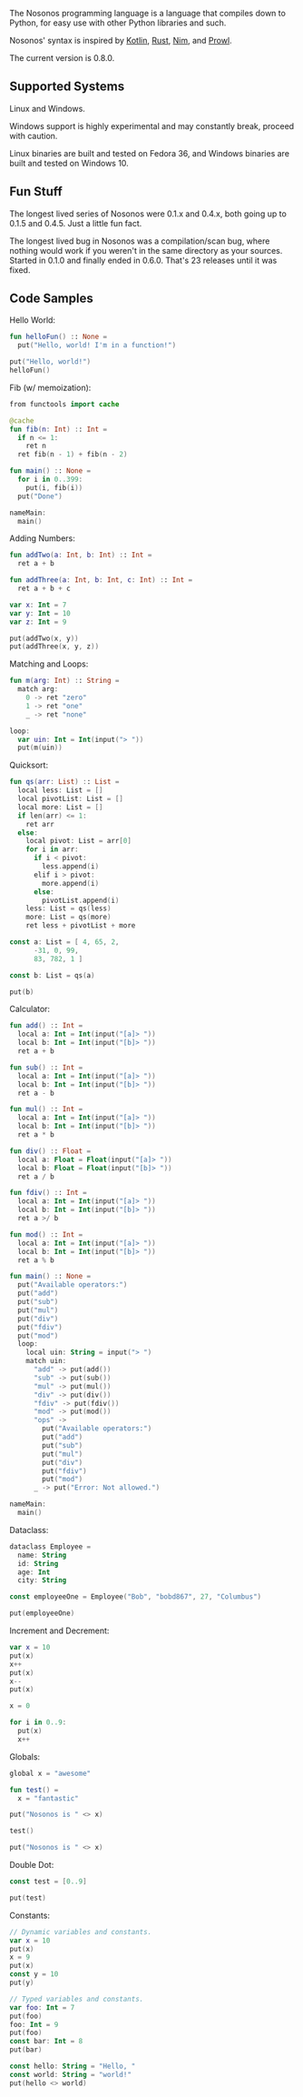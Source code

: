 The Nosonos programming language is a language that compiles down to Python, for easy use with other Python libraries and such.

Nosonos' syntax is inspired by [Kotlin](https://kotlinlang.org), [Rust](https://www.rust-lang.org), [Nim](https://nim-lang.org), and [Prowl](https://github.com/UberPyro/prowl).

The current version is 0.8.0.

## Supported Systems
Linux and Windows.

Windows support is highly experimental and may constantly break, proceed with caution.

Linux binaries are built and tested on Fedora 36, and Windows binaries are built and tested on Windows 10.

## Fun Stuff
The longest lived series of Nosonos were 0.1.x and 0.4.x, both going up to 0.1.5 and 0.4.5. Just a little fun fact.

The longest lived bug in Nosonos was a compilation/scan bug, where nothing would work if you weren't in the same directory as your sources. Started in 0.1.0 and finally ended in 0.6.0. That's 23 releases until it was fixed.

## Code Samples
Hello World:
```kotlin
fun helloFun() :: None =
  put("Hello, world! I'm in a function!")

put("Hello, world!")
helloFun()
```

Fib (w/ memoization):
```kotlin
from functools import cache

@cache
fun fib(n: Int) :: Int =
  if n <= 1:
    ret n
  ret fib(n - 1) + fib(n - 2)

fun main() :: None =
  for i in 0..399:
    put(i, fib(i))
  put("Done")

nameMain:
  main()
```

Adding Numbers:
```kotlin
fun addTwo(a: Int, b: Int) :: Int =
  ret a + b

fun addThree(a: Int, b: Int, c: Int) :: Int =
  ret a + b + c

var x: Int = 7
var y: Int = 10
var z: Int = 9

put(addTwo(x, y))
put(addThree(x, y, z))
```

Matching and Loops:
```kotlin
fun m(arg: Int) :: String =
  match arg:
    0 -> ret "zero"
    1 -> ret "one"
    _ -> ret "none"

loop:
  var uin: Int = Int(input("> "))
  put(m(uin))
```

Quicksort:
```kotlin
fun qs(arr: List) :: List =
  local less: List = []
  local pivotList: List = []
  local more: List = []
  if len(arr) <= 1:
    ret arr
  else:
    local pivot: List = arr[0]
    for i in arr:
      if i < pivot:
        less.append(i)
      elif i > pivot:
        more.append(i)
      else:
        pivotList.append(i)
    less: List = qs(less)
    more: List = qs(more)
    ret less + pivotList + more

const a: List = [ 4, 65, 2,
      -31, 0, 99,
      83, 782, 1 ]

const b: List = qs(a)

put(b)
```

Calculator:
```kotlin
fun add() :: Int =
  local a: Int = Int(input("[a]> "))
  local b: Int = Int(input("[b]> "))
  ret a + b

fun sub() :: Int =
  local a: Int = Int(input("[a]> "))
  local b: Int = Int(input("[b]> "))
  ret a - b

fun mul() :: Int =
  local a: Int = Int(input("[a]> "))
  local b: Int = Int(input("[b]> "))
  ret a * b

fun div() :: Float =
  local a: Float = Float(input("[a]> "))
  local b: Float = Float(input("[b]> "))
  ret a / b

fun fdiv() :: Int =
  local a: Int = Int(input("[a]> "))
  local b: Int = Int(input("[b]> "))
  ret a >/ b

fun mod() :: Int =
  local a: Int = Int(input("[a]> "))
  local b: Int = Int(input("[b]> "))
  ret a % b

fun main() :: None =
  put("Available operators:")
  put("add")
  put("sub")
  put("mul")
  put("div")
  put("fdiv")
  put("mod")
  loop:
    local uin: String = input("> ")
    match uin:
      "add" -> put(add())
      "sub" -> put(sub())
      "mul" -> put(mul())
      "div" -> put(div())
      "fdiv" -> put(fdiv())
      "mod" -> put(mod())
      "ops" ->
        put("Available operators:")
        put("add")
        put("sub")
        put("mul")
        put("div")
        put("fdiv")
        put("mod")
      _ -> put("Error: Not allowed.")

nameMain:
  main()
```

Dataclass:
```kotlin
dataclass Employee =
  name: String
  id: String
  age: Int
  city: String

const employeeOne = Employee("Bob", "bobd867", 27, "Columbus")

put(employeeOne)
```

Increment and Decrement:
```kotlin
var x = 10
put(x)
x++
put(x)
x--
put(x)

x = 0

for i in 0..9:
  put(x)
  x++
```

Globals:
```kotlin
global x = "awesome"

fun test() =
  x = "fantastic"

put("Nosonos is " <> x)

test()

put("Nosonos is " <> x)
```

Double Dot:
```kotlin
const test = [0..9]

put(test)
```

Constants:
```kotlin
// Dynamic variables and constants.
var x = 10
put(x)
x = 9
put(x)
const y = 10
put(y)

// Typed variables and constants.
var foo: Int = 7
put(foo)
foo: Int = 9
put(foo)
const bar: Int = 8
put(bar)

const hello: String = "Hello, "
const world: String = "world!"
put(hello <> world)
```
